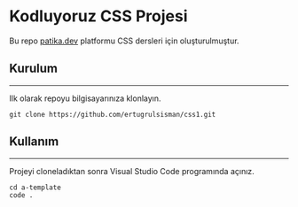 # Kodluyoruz CSS Projesi
Bu repo [patika.dev](https://patika.dev) platformu CSS dersleri için oluşturulmuştur.


## Kurulum
----
Ilk olarak repoyu bilgisayarınıza klonlayın.
```
git clone https://github.com/ertugrulsisman/css1.git
```
## Kullanım
---
Projeyi cloneladıktan sonra Visual Studio Code programında açınız.
```
cd a-template
code .
```
